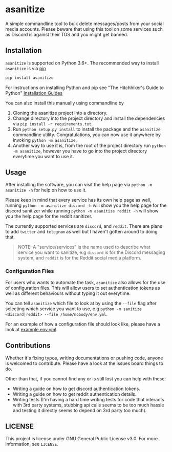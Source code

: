 asanitize
=========

A simple commandline tool to bulk delete messages/posts from your social media accounts. Please beware that using this tool on some services such as Discord is against their TOS and you might get banned.

Installation
------------

`asanitize` is supported on Python 3.6+. The recommended way to install `asanitize` is via [pip](https://pypi.org/project/pip/)

```bash
pip install asanitize
```

For instructions on installing Python and pip see "The Hitchhiker's Guide to Python" [Installation Guides](https://docs.python-guide.org/starting/installation/)

You can also install this manually using commandline by

1. Cloning the asanitize project into a directory.
2. Change directory into the project directory and install the dependencies via `pip install -r requirements.txt`.
3. Run `python setup.py install` to install the package and the `asanitize` commandline utility. Congratulations, you can now use it anywhere by invoking `python -m asanitize`.
4. Another way to use it is, from the root of the project directory run `python -m asanitize`, however you have to go into the project directory everytime you want to use it. 

Usage
-----

After installing the software, you can visit the help page via `python -m asanitize -h` for help on how to use it. 

Please keep in mind that every service has its own help page as well, running `python -m asanitize discord -h` will show you the help page for the discord sanitizer while running `python -m asanitize reddit -h` will show you the help page for the reddit sanitizer.

The currently supported services are `discord`, and `reddit`. There are plans to add `twitter` and `telegram` as well but I haven't gotten around to doing that.

> NOTE: A "service/services" is the name used to describe what service you want to sanitize, e.g `discord` is for the Discord messaging system, and `reddit` is for the Reddit social media platform.

### Configuration Files

For users who wants to automate the task, `asanitize` also allows for the use of configuration files. This will allow users to set authentication tokens as well as different behaviours without typing it out everytime.

You can tell `asanitize` which file to look at by using the `--file` flag after selecting which service you want to use, e.g `python -m sanitize <discord|reddit> --file /home/nobody/env.yml`.

For an example of how a configuration file should look like, please have a look at [example.env.yml](./example.env.yml).

Contributions
-------------

Whether it's fixing typos, writing documentations or pushing code, anyone is welcomed to contribute. Please have a look at the issues board things to do.

Other than that, if you cannot find any or is still lost you can help with these:

- Writing a guide on how to get discord authentication tokens.
- Writing a guide on how to get reddit authentication details.
- Writing tests (I'm having a hard time writing tests for code that interacts with 3rd party systems, stubbing api calls seems to be too much hassle and testing it directly seems to depend on 3rd party too much).

LICENSE
-------

This project is license under GNU General Public License v3.0. For more information, see `LICENSE`.
